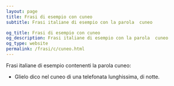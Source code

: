 ```yaml
---
layout: page
title: Frasi di esempio con cuneo 
subtitle: Frasi italiane di esempio con la parola  cuneo

og_title: Frasi di esempio con cuneo 
og_description: Frasi italiane di esempio con la parola  cuneo
og_type: website
permalink: /frasi/c/cuneo.html
---
```


Frasi italiane di esempio contenenti la parola cuneo:


- Glielo dico nel cuneo di una telefonata lunghissima, di notte.
